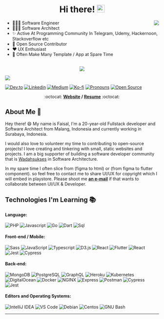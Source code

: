 <div align="center">
   <h1>Hi there! <img src="https://media.giphy.com/media/hvRJCLFzcasrR4ia7z/giphy.gif" width="25px"></h1>
</div>

<img align="right" src="https://github-readme-stats.vercel.app/api?username=Faisal282&count_private=true&show_icons=true&hide_title=true&hide=stars" />


- 👨🏻‍💻 Software Engineer 
- 👷🏻‍♂️ Software Architect
- ✨ Active At Programming Community In Telegram, Udemy, Hackernoon, Stackoverflow etc
- 🤝 Open Source Contributor
- ❤️ UX Enthusiast
- 👾 Often Make Many Template / App at Spare Time

<br>

<div align="center">
   <img src="https://github-profile-trophy.vercel.app/?username=Faisal282&theme=flat&no-frame=true&margin-w=30" />
</div>

<!-- It is https://yhype.me/ views count tracker, please remove it or use your own -->
![](![](https://hit.yhype.me/github/profile?user_id=31681362))

<!--
My friends, love is better than anger. Hope is better than fear. Optimism is better than despair. So let us be loving, hopeful and optimistic.
-->
<!-- <img width="100%" src="https://i.postimg.cc/SQCgGbMt/github-banner.png"/> -->

[![Dev.to](https://img.shields.io/badge/-dev&#46;to-0A0A0A?style=flat&labelColor=0A0A0A&logo=dev.to&logoColor=white&link=https://dev.to/faisalaffan)](https://dev.to/faisalaffan)
[![Linkedin](https://img.shields.io/badge/-LinkedIn-blue?style=flat&logo=Linkedin&logoColor=white&link=https://www.linkedin.com/in/faisal-affan/)](https://www.linkedin.com/in/faisal-affan/)
[![Medium](https://img.shields.io/badge/-Medium-000000?style=flat&labelColor=000000&logo=Medium&link=https://medium.com/@faisal-afn)](https://medium.com/@faisal-afn)
[![Ko-fi](https://img.shields.io/badge/-Ko%E2%80%93fi-FF5E5B?style=flat&logo=ko-fi&logoColor=ffffff&link=https://ko-fi.com/faisalaffan)](https://ko-fi.com/faisalaffan)
[![Pronouns](https://img.shields.io/badge/Pronouns-He%2FHim-brightgreen?style=flat)](https://pronoun.is/he)
[![Open Source](http://img.shields.io/badge/-Open%20Source%20Fan-3DA639?style=flat&logo=open-source-initiative&logoColor=ffffff)](https://opensource.guide/)

<p align="center"> :octocat: <b><a href="https://faisalaffan.com">Website</a> / <a href="https://drive.google.com/file/d/1g-2MQZH3t5J6TYeS8lHCWeTOUIzpF5ZZ/view">Resume</a></b> :octocat: </p>

## About Me :wave:

Hey there! :smile: My name is Faisal, I'm a 20-year-old Fullstack developer and Software Architect from Malang, Indonesia and currently working in Surabaya, Indonesia. 

I would also love to volunteer my time to contributing to open-source projects! I love creating and tinkering with small, static websites and projects. I am a big supporter of building a software developer community that is [Wadahsukses](https://wadahsukses.com/) in Software Architecture.

In my spare time I often slice from (figma to html) or (from figma to flutter component). so feel free to contact me to share UI/UX for copyright which I will embed in playstore. Please shoot me [**an e-mail**](mailto:faisallionel@gmail.com) if that wants to collaborate between UI/UX & Developer.

<!-- More info on badges: https://github.com/badges/shields/blob/master/doc/logos.md -->
<!-- SimpleIcons: https://simpleicons.org/ -->

## Technologies I'm Learning :books:

#### Language:

![PHP](http://img.shields.io/badge/-PHP-777BB4?style=flat-square&logo=php&logoColor=ffffff)
![Javascript](https://img.shields.io/badge/-Javascript-efdb4f?style=flat-square&logo=javascript&logoColor=000000)
![Go](https://img.shields.io/badge/-Golang-08a4ce?style=flat-square&logo=go&logoColor=ffffff)
![Dart](https://img.shields.io/badge/-Dart-b1e4ff?style=flat-square&logo=dart&logoColor=000000)
![Sql](https://img.shields.io/badge/-Sql-04a1de?style=flat-square&logo=mysql&logoColor=ffffff)

#### Front-end / Mobile:

![Sass](https://img.shields.io/badge/-SASS-%23CC6699?style=flat-square&logo=sass&logoColor=ffffff)
![JavaScript](https://img.shields.io/badge/-JavaScript-%23F7DF1C?style=flat-square&logo=javascript&logoColor=000000&color=d1b01f)
![Typescript](https://img.shields.io/badge/-Typescript-%2f71bb?style=flat-square&logo=typescript&logoColor=ffffff&color=2f71bb)
![D3.js](https://img.shields.io/badge/-D3&#46;js-333333?style=flat-square&logo=d3.js&logoColor=F9A03C)
![React](https://img.shields.io/badge/-React-%23282C34?style=flat-square&logo=react)
![Flutter](https://img.shields.io/badge/-Flutter-%23282C34?style=flat-square&logo=flutter&logoColor=2f71bb)
![React](https://img.shields.io/badge/-ReactNative-%23282C34?style=flat-square&logo=react)
![Jest](http://img.shields.io/badge/-Jest-913E56?style=flat-square&logo=jest&logoColor=ffffff)
![Cypress](http://img.shields.io/badge/-Cypress-47A248?style=flat-square&logo=cypress&logoColor=ffffff)


#### Back-end:

![MongoDB](https://img.shields.io/badge/-MongoDB-47A248?style=flat-square&logo=mongodb&logoColor=ffffff)
![PostgreSQL](https://img.shields.io/badge/-PostgreSQL-336791?style=flat-square&logo=postgresql&logoColor=ffffff)
![GraphQL](https://img.shields.io/badge/-GraphQL-E10098?style=flat-square&logo=graphql&logoColor=ffffff)
![Heroku](https://img.shields.io/badge/-Heroku-430098?style=flat-square&logo=heroku&logoColor=ffffff)
![Kubernetes](https://img.shields.io/badge/-Kubernetes-007ACC?style=flat-square&logo=kubernetes&logoColor=ffffff)
![DigitalOcean](https://img.shields.io/badge/-DigitalOcean-007ACC?style=flat-square&logo=digitalocean&logoColor=ffffff)
![Docker](https://img.shields.io/badge/-Docker-black?style=flat-square&logo=docker)
![NGINX](http://img.shields.io/badge/-NGINX-269539?style=flat-square&logo=nginx&logoColor=ffffff)
![Express](http://img.shields.io/badge/-Express-269539?style=flat-square&logo=express&logoColor=ffffff)
![Postman](http://img.shields.io/badge/-Postman-f26534?style=flat-square&logo=postman&logoColor=ffffff)
![Cypress](http://img.shields.io/badge/-Cypress-47A248?style=flat-square&logo=cypress&logoColor=ffffff)
![Jest](http://img.shields.io/badge/-Jest-913E56?style=flat-square&logo=jest&logoColor=ffffff)


#### Editors and Operating Systems:

![IntelliJ IDEA](http://img.shields.io/badge/-IntelliJ%20IDEA-000000?style=flat-square&logo=intellij-idea&logoColor=ffffff)
![VS Code](http://img.shields.io/badge/-VS%20Code-007ACC?style=flat-square&logo=visual-studio-code&logoColor=ffffff)
![Debian](http://img.shields.io/badge/-Debian-A81D33?style=flat-square&logo=debian&logoColor=ffffff)
![Centos](http://img.shields.io/badge/-Centos-22216D?style=flat-square&logo=centos&logoColor=ffffff)
![GNU Bash](http://img.shields.io/badge/-GNU%20Bash-000000?style=flat-square&logo=gnu-bash&logoColor=ffffff)

<hr>

<!-- ### Recent Posts :bookmark_tabs: -->
<!-- BLOG-POST-LIST:START -->
<!-- - [Tracking Every Aspect of My Life for a Year](https://dev.to/brennan/tracking-every-aspect-of-my-life-for-a-year-pm6) -->
<!-- BLOG-POST-LIST:END -->
